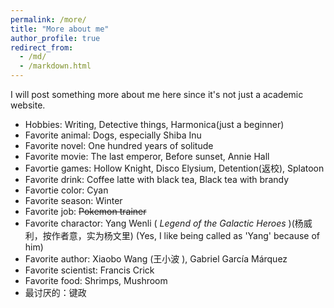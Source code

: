 ```yaml
---
permalink: /more/
title: "More about me"
author_profile: true
redirect_from: 
  - /md/
  - /markdown.html
---
```


I will post something more about me here since it's not just a academic website.

* Hobbies: Writing, Detective things, Harmonica(just a beginner)
* Favorite animal: Dogs, especially Shiba Inu
* Favorite novel: One hundred years of solitude 
* Favorite movie: The last emperor, Before sunset, Annie Hall
* Favortie games: Hollow Knight, Disco Elysium, Detention(返校), Splatoon
* Favorite drink: Coffee latte with black tea, Black tea with brandy
* Favortie color: Cyan
* Favorite season: Winter
* Favorite job: ~~Pokemon trainer~~ 
* Favorite charactor:  Yang Wenli ( *Legend of the Galactic Heroes* )(杨威利，按作者意，实为杨文里) (Yes, I like being called as 'Yang' because of him)
* Favorite author: Xiaobo Wang (王小波 ), Gabriel García Márquez
* Favorite scientist: Francis Crick
* Favorite food: Shrimps, Mushroom
* 最讨厌的：键政


